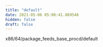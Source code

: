 ```yaml
---
title: "default"
date: 2021-05-06 05:08:41.869546
hidden: false
draft: false
---
```


x86/64/package_feeds_base_procd/default

